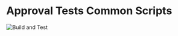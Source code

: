 # Approval Tests Common Scripts

![Build and Test](https://github.com/approvals/ApprovalTests.CommonScripts/actions/workflows/build-and-test.yml/badge.svg)

